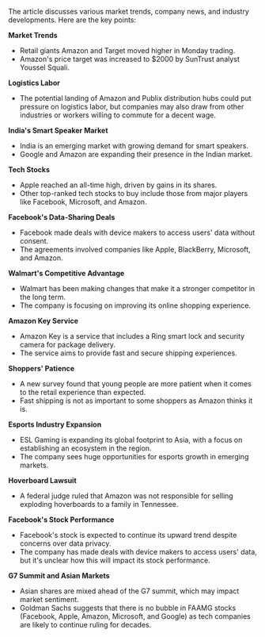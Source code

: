 The article discusses various market trends, company news, and industry developments. Here are the key points:

**Market Trends**

* Retail giants Amazon and Target moved higher in Monday trading.
* Amazon's price target was increased to $2000 by SunTrust analyst Youssel Squali.

**Logistics Labor**

* The potential landing of Amazon and Publix distribution hubs could put pressure on logistics labor, but companies may also draw from other industries or workers willing to commute for a decent wage.

**India's Smart Speaker Market**

* India is an emerging market with growing demand for smart speakers.
* Google and Amazon are expanding their presence in the Indian market.

**Tech Stocks**

* Apple reached an all-time high, driven by gains in its shares.
* Other top-ranked tech stocks to buy include those from major players like Facebook, Microsoft, and Amazon.

**Facebook's Data-Sharing Deals**

* Facebook made deals with device makers to access users' data without consent.
* The agreements involved companies like Apple, BlackBerry, Microsoft, and Amazon.

**Walmart's Competitive Advantage**

* Walmart has been making changes that make it a stronger competitor in the long term.
* The company is focusing on improving its online shopping experience.

**Amazon Key Service**

* Amazon Key is a service that includes a Ring smart lock and security camera for package delivery.
* The service aims to provide fast and secure shipping experiences.

**Shoppers' Patience**

* A new survey found that young people are more patient when it comes to the retail experience than expected.
* Fast shipping is not as important to some shoppers as Amazon thinks it is.

**Esports Industry Expansion**

* ESL Gaming is expanding its global footprint to Asia, with a focus on establishing an ecosystem in the region.
* The company sees huge opportunities for esports growth in emerging markets.

**Hoverboard Lawsuit**

* A federal judge ruled that Amazon was not responsible for selling exploding hoverboards to a family in Tennessee.

**Facebook's Stock Performance**

* Facebook's stock is expected to continue its upward trend despite concerns over data privacy.
* The company has made deals with device makers to access users' data, but it's unclear how this will impact its stock performance.

**G7 Summit and Asian Markets**

* Asian shares are mixed ahead of the G7 summit, which may impact market sentiment.
* Goldman Sachs suggests that there is no bubble in FAAMG stocks (Facebook, Apple, Amazon, Microsoft, and Google) as tech companies are likely to continue ruling for decades.